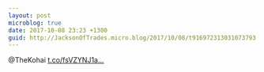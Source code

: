 ```yaml
---
layout: post
microblog: true
date: 2017-10-08 23:23 +1300
guid: http://JacksonOfTrades.micro.blog/2017/10/08/t916972313031073793.html
---
```

@TheKohai  [t.co/fsVZYNJ1a...](https://t.co/fsVZYNJ1aN)
